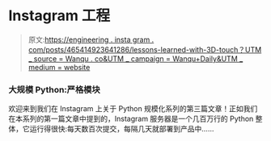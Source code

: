 # Instagram 工程

> 原文:[https://engineering . insta gram . com/posts/465414923641286/lessons-learned-with-3D-touch？UTM _ source = Wanqu . co&UTM _ campaign = Wanqu+Daily&UTM _ medium = website](https://engineering.instagram.com/posts/465414923641286/lessons-learned-with-3D-touch?utm_source=wanqu.co&utm_campaign=Wanqu+Daily&utm_medium=website)

### 大规模 Python:严格模块

欢迎来到我们在 Instagram 上关于 Python 规模化系列的第三篇文章！正如我们在本系列的第一篇文章中提到的，Instagram 服务器是一个几百万行的 Python 整体，它运行得很快:每天数百次提交，每隔几天就部署到产品中……